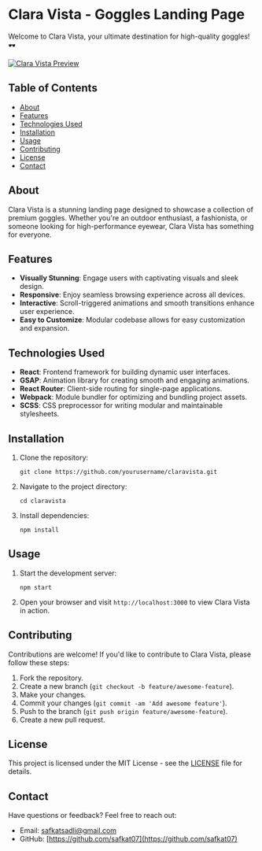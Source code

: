 # Clara Vista - Goggles Landing Page

Welcome to Clara Vista, your ultimate destination for high-quality goggles! 🕶️

[![Clara Vista Preview](Clara-Vista-Live-Image)](https://ibb.co/8jjRq0H)

## Table of Contents

- [About](#about)
- [Features](#features)
- [Technologies Used](#technologies-used)
- [Installation](#installation)
- [Usage](#usage)
- [Contributing](#contributing)
- [License](#license)
- [Contact](#contact)

## About

Clara Vista is a stunning landing page designed to showcase a collection of premium goggles. Whether you're an outdoor enthusiast, a fashionista, or someone looking for high-performance eyewear, Clara Vista has something for everyone.

## Features

- **Visually Stunning**: Engage users with captivating visuals and sleek design.
- **Responsive**: Enjoy seamless browsing experience across all devices.
- **Interactive**: Scroll-triggered animations and smooth transitions enhance user experience.
- **Easy to Customize**: Modular codebase allows for easy customization and expansion.

## Technologies Used

- **React**: Frontend framework for building dynamic user interfaces.
- **GSAP**: Animation library for creating smooth and engaging animations.
- **React Router**: Client-side routing for single-page applications.
- **Webpack**: Module bundler for optimizing and bundling project assets.
- **SCSS**: CSS preprocessor for writing modular and maintainable stylesheets.

## Installation

1. Clone the repository:

    ```
    git clone https://github.com/yourusername/claravista.git
    ```

2. Navigate to the project directory:

    ```
    cd claravista
    ```

3. Install dependencies:

    ```
    npm install
    ```

## Usage

1. Start the development server:

    ```
    npm start
    ```

2. Open your browser and visit `http://localhost:3000` to view Clara Vista in action.

## Contributing

Contributions are welcome! If you'd like to contribute to Clara Vista, please follow these steps:

1. Fork the repository.
2. Create a new branch (`git checkout -b feature/awesome-feature`).
3. Make your changes.
4. Commit your changes (`git commit -am 'Add awesome feature'`).
5. Push to the branch (`git push origin feature/awesome-feature`).
6. Create a new pull request.

## License

This project is licensed under the MIT License - see the [LICENSE](LICENSE) file for details.

## Contact

Have questions or feedback? Feel free to reach out:

- Email: safkatsadli@gmail.com
- GitHub: [https://github.com/safkat07](https://github.com/safkat07)
